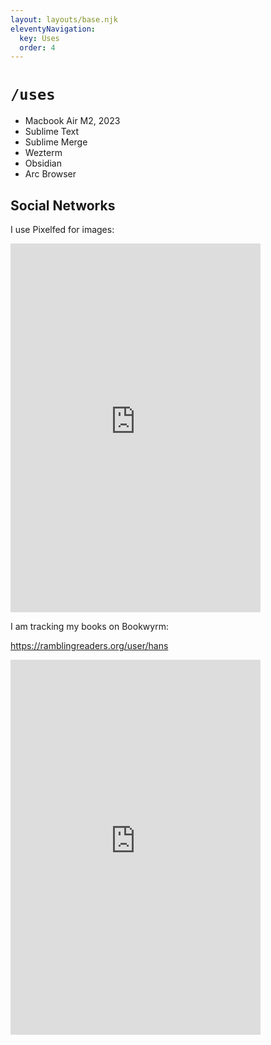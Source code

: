 ```yaml
---
layout: layouts/base.njk
eleventyNavigation:
  key: Uses
  order: 4
---
```

# `/uses`

- Macbook Air M2, 2023
- Sublime Text
- Sublime Merge
- Wezterm
- Obsidian
- Arc Browser

## Social Networks

I use Pixelfed for images:

<iframe src="https://pixelfed.tokyo/slims/embed" class="pixelfed__embed" style="max-width: 100%; border: 0px; overflow: hidden;" width="400" allowfullscreen="allowfullscreen" scrolling="no" height="590"></iframe>

I am tracking my books on Bookwyrm:

<a href="https://ramblingreaders.org/user/hans">https://ramblingreaders.org/user/hans</a>

<iframe style="border-width:0;" id="bookwyrm_list_embed" width="400" height="600" title="Books I Enjoyed, a list by hans on Rambling Readers" src="http://ramblingreaders.org/list/282/embed/0a63e36599f945da9b43dd99b356a693"></iframe>
